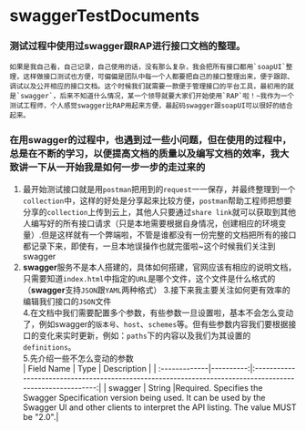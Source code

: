# swaggerTestDocuments
### 测试过程中使用过swagger跟RAP进行接口文档的整理。  
```如果是我自己看，自己记录，自己使用的话，没有那么复杂，我会把所有接口都用`soapUI`整理，这样做接口测试也方便，可偏偏是团队中每一个人都要把自己的接口整理出来，便于跟踪、调试以及公开相应的接口文档。这个时候我们就需要一款便于管理接口的平台工具，最初用的就是`swagger`，后来不知道什么情况，某一个领导就要大家们开始使用`RAP`啦！~我作为一个测试工程师，个人感觉swagger比RAP用起来方便，最起码swagger跟soapUI可以很好的结合起来。```  
### 在用swagger的过程中，也遇到过一些小问题，但在使用的过程中，总是在不断的学习，以便提高文档的质量以及编写文档的效率，我大致讲一下从一开始我是如何一步一步的走过来的  
1. 最开始测试接口就是用`postman`把用到的`request`一一保存，并最终整理到一个`collection`中，这样的好处是分享起来比较方便，`postman`帮助工程师把想要分享的`collection`上传到云上，其他人只要通过`share link`就可以获取到其他人编写好的所有接口请求（只是本地需要根据自身情况，创建相应的环境变量）.但是这样就有一个弊端啦，不管是谁都没有一份完整的文档把所有的接口都记录下来，即使有，一旦本地误操作也就完蛋啦~这个时候我们关注到swagger
2. **swagger**服务不是本人搭建的，具体如何搭建，官网应该有相应的说明文档，只需要知道`index.html`中指定的`URL`是哪个文件，这个文件是什么格式的（**swagger**支持`JSON`跟`YAML`两种格式）
3.接下来我主要关注如何更有效率的编辑我们接口的`JSON`文件   
4.在文档中我们需要配置多个参数，有些参数一旦设置啦，基本不会怎么变动了，例如swagger的`版本号`、`host`、`schemes`等。但有些参数内容我们要根据接口的变化来实时更新，例如：`paths`下的内容以及我们为其设置的`definitions`。  
5.先介绍一些不怎么变动的参数  
| Field Name    |      Type |                                                                                               Description |
| :-------------|----------:|:---------------------------------------------------------------------------------------------------------:|
| swagger       | String    |Required. Specifies the Swagger Specification version being used. It can be used by the Swagger UI and other clients to interpret the API listing. The value MUST be "2.0".|
